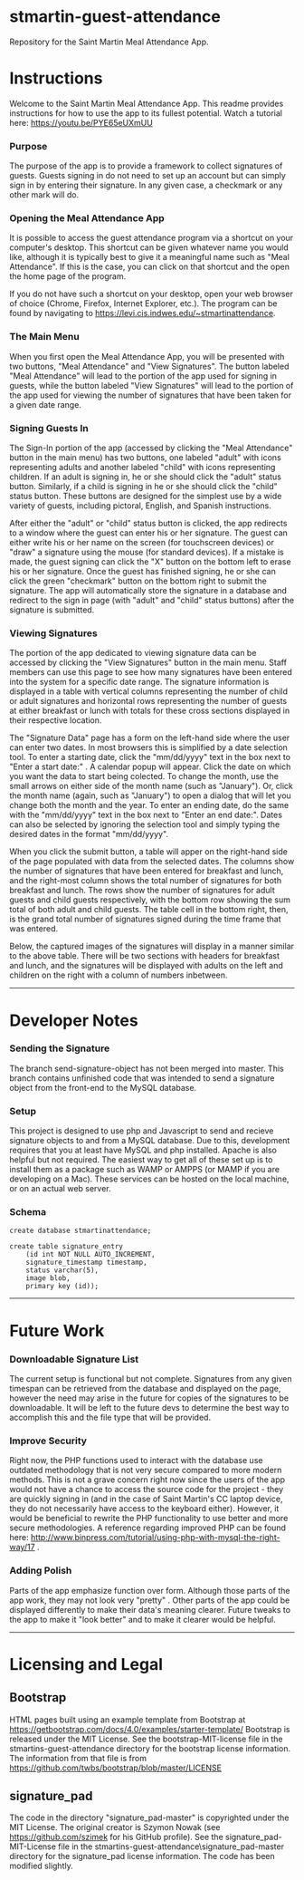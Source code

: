 # stmartin-guest-attendance
Repository for the Saint Martin Meal Attendance App.

# Instructions

Welcome to the Saint Martin Meal Attendance App. This readme provides instructions for how to use the app to its fullest potential. Watch a tutorial here: https://youtu.be/PYE65eUXmUU

### Purpose

The purpose of the app is to provide a framework to collect signatures of guests. Guests signing in do not need to set up an account but can 
simply sign in by entering their signature. In any given case, a checkmark or any other mark will do.

### Opening the Meal Attendance App

It is possible to access the guest attendance program via a shortcut on your computer's desktop. This shortcut can be given whatever name you would like, although it is typically best to give it a meaningful name such as "Meal Attendance". If this is the case, you can click on that shortcut and the open the home page of the program.

If you do not have such a shortcut on your desktop, open your web browser of choice (Chrome, Firefox, Internet Explorer, etc.). The program can be found by navigating to https://levi.cis.indwes.edu/~stmartinattendance.

### The Main Menu

When you first open the Meal Attendance App, you will be presented with two buttons, "Meal Attendance" and "View Signatures". The button labeled
"Meal Attendance" will lead to the portion of the app used for signing in guests, while the button labeled "View Signatures" will lead to the portion of
the app used for viewing the number of signatures that have been taken for a given date range.

### Signing Guests In

The Sign-In portion of the app (accessed by clicking the "Meal Attendance" button in the main menu) has two buttons, one labeled "adult" with
icons representing adults and another labeled "child" with icons representing children. If an adult is signing in, he or she should click the "adult"
status button. Similarly, if a child is signing in he or she should click the "child" status button. These buttons are designed for the simplest use by a wide variety of guests, including pictoral, English, and Spanish instructions.

After either the "adult" or "child" status button is clicked, the app redirects to a window where the guest can enter his or her signature. The guest
can either write his or her name on the screen (for touchscreen devices) or "draw" a signature using the mouse (for standard devices). If a mistake
is made, the guest signing can click the "X" button on the bottom left to erase his or her signature. Once the guest has finished signing, he or she
can click the green "checkmark" button on the bottom right to submit the signature. The app will automatically store the signature in a database and redirect to the sign in page (with
"adult" and "child" status buttons) after the signature is submitted.

### Viewing Signatures
The portion of the app dedicated to viewing signature data can be accessed by clicking the "View Signatures" button in the main menu. Staff members can
use this page to see how many signatures have been entered into the system for a specific date range. The signature information is displayed in a table with vertical columns representing the number of child or adult signatures and horizontal rows representing the number of guests at either breakfast or lunch with totals for these cross sections displayed in their respective location. 

The "Signature Data" page has a form on the left-hand side where the user can enter two dates. In most browsers this is simplified by a date selection tool. To enter a starting date, click the "mm/dd/yyyy" text in the box next to "Enter a start date:" . A calendar
popup will appear. Click the date on which you want the data to start being colected. To change the month, use the small arrows on either side of
the month name (such as "January"). Or, click the month name (again, such as "January") to open a dialog that will let you change both the month
and the year. To enter an ending date, do the same with the "mm/dd/yyyy" text in the box next to "Enter an end date:". Dates can also be selected by ignoring the selection tool and simply typing the desired dates in the format "mm/dd/yyyy".

When you click the submit button, a table will apper on the right-hand side of the page populated with data from the selected dates. The columns show the number of signatures that have been entered for
breakfast and lunch, and the right-most column shows the total number of signatures for both breakfast and lunch. The rows show the number of
signatures for adult guests and child guests respectively, with the bottom row showing the sum total of both adult and child guests. The table cell
in the bottom right, then, is the grand total number of signatures signed during the time frame that was entered.

Below, the captured images of the signatures will display in a manner similar to the above table. There will be two sections with headers for breakfast and lunch, and the signatures will be displayed with adults on the left and children on the right with a column of numbers inbetween. 

---------------------------------------------------------------------------------------------------------------------------------------------------------------------------------------------

# Developer Notes

### Sending the Signature
The branch send-signature-object has not been merged into master. This branch contains unfinished code that was intended to send a signature
object from the front-end to the MySQL database.

### Setup
This project is designed to use php and Javascript to send and recieve signature objects to and from a MySQL database.
Due to this, development requires that you at least have MySQL and php installed. Apache is also helpful but not required. 
The easiest way to get all of these set up is to install them as a package such as WAMP or AMPPS (or MAMP if you are developing on a Mac). These services can be hosted on the local machine, or on an actual web server. 

### Schema
```MySQL
create database stmartinattendance;

create table signature_entry
    (id int NOT NULL AUTO_INCREMENT,
    signature_timestamp timestamp,
    status varchar(5),
    image blob,
    primary key (id)); 
```

---------------------------------------------------------------------------------------------------------------------------------------------------------------------------------------------

# Future Work

### Downloadable Signature List

The current setup is functional but not complete. Signatures from any given timespan can be retrieved from the database and displayed on the page, however the need may arise in the future for copies of the signatures to be downloadable. It will be left to the future devs to determine the best way to accomplish this and the file type that will be provided. 

### Improve Security

Right now, the PHP functions used to interact with the database use outdated methodology that is not very secure compared to more modern
methods. This is not a grave concern right now since the users of the app would not have a chance to access the source code for the project - they
are quickly signing in (and in the case of Saint Martin's CC laptop device, they do not necessarily have access to the keyboard either). However, it
would be beneficial to rewrite the PHP functionality to use better and more secure methodologies. A reference regarding improved PHP can be
found here: http://www.binpress.com/tutorial/using-php-with-mysql-the-right-way/17 .

### Adding Polish

Parts of the app emphasize function over form. Although those parts of the app work, they may not look very "pretty" . Other parts of the app could
be displayed differently to make their data's meaning clearer. Future tweaks to the app to make it "look better" and to make it clearer would be
helpful.

---------------------------------------------------------------------------------------------------------------------------------------------------------------------------------------------

# Licensing and Legal

## Bootstrap

HTML pages built using an example template from Bootstrap at https://getbootstrap.com/docs/4.0/examples/starter-template/
Bootstrap is released under the MIT License. See the bootstrap-MIT-license file in the stmartins-guest-attendance directory
for the bootstrap license information. The information from that file is from https://github.com/twbs/bootstrap/blob/master/LICENSE

## signature_pad

The code in the directory "signature_pad-master" is copyrighted under the MIT License. The original creator
is Szymon Nowak (see https://github.com/szimek for his GitHub profile). See the signature_pad-MIT-License
file in the stmartins-guest-attendance\signature_pad-master directory for the signature_pad license information.
The code has been modified slightly.
